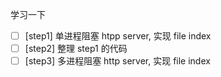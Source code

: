 学习一下


- [ ] [step1] 单进程阻塞 htpp server, 实现 file index
- [ ] [step2] 整理 step1 的代码
- [ ] [step3] 多进程阻塞 http server, 实现 file index